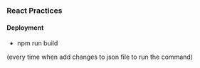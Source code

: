 ### React Practices

#### Deployment

- npm run build

(every time when add changes to json file to run the command)
